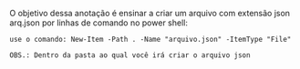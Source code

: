 O objetivo dessa anotação é ensinar a criar um arquivo com extensão json
arq.json por linhas de comando no power shell:

    use o comando: New-Item -Path . -Name "arquivo.json" -ItemType "File"

    OBS.: Dentro da pasta ao qual você irá criar o arquivo json